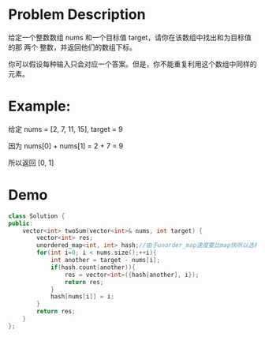 # Problem Description

给定一个整数数组 nums 和一个目标值 target，请你在该数组中找出和为目标值的那 两个 整数，并返回他们的数组下标。

你可以假设每种输入只会对应一个答案。但是，你不能重复利用这个数组中同样的元素。

# Example:

给定 nums = [2, 7, 11, 15], target = 9

因为 nums[0] + nums[1] = 2 + 7 = 9

所以返回 [0, 1]

# Demo
```cpp
class Solution {
public:  
    vector<int> twoSum(vector<int>& nums, int target) {
        vector<int> res;
        unordered_map<int, int> hash;//由于unorder_map速度要比map快所以选择无序哈希表  
        for(int i=0; i < nums.size();++i){
            int another = target - nums[i];
            if(hash.count(another)){  
                res = vector<int>({hash[another], i});
                return res;
            }
            hash[nums[i]] = i;
        }
        return res;
    }
};
```
